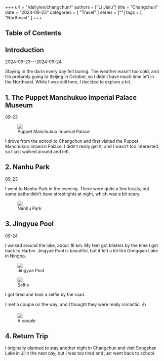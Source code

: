 +++
url = "/daily/en/changchun/"
authors = ["Li Jialu"]
title = "Changchun"
date = "2024-09-23"
categories = [
    "Travel"
]
series = [""]
tags = [
    "Northeast"
]
+++
<!DOCTYPE html>
<html lang="en">
<head>
    <meta charset="UTF-8">
    <meta name="viewport" content="width=device-width, initial-scale=1.0">
    <link rel="stylesheet" href="/assets/css/styles.css">
    <script src="/assets/js/toc.js"></script>    
</head>
<body>
    <article>
        <nav>
            <h2>Table of Contents</h2>
            <ul id="toc">
                <!-- Table of contents will be dynamically generated here -->
            </ul>
        </nav>
        <section>
            <h2>Introduction</h2>
            <p>2024-09-23---2024-09-24</p>
            <p>Staying in the dorm every day felt boring. The weather wasn’t too cold, and I’m probably going to Beijing in October, so I didn’t have much time left in the Northeast. While I was still here, I decided to explore a bit.</p>
        </section>
        <section>
            <h2>1. The Puppet Manchukuo Imperial Palace Museum</h2>
            <p>09-23 <i class="fas fa-cloud"></i></p>
            <div class="container">
                <div class="image">
                    <figure>
                        <a data-fancybox="gallery" href="/images/daily-travel/changchun1.jpg">
    <img src="/images/daily-travel/changchun1.jpg" loading="lazy">
</a>
                        <figcaption>Puppet Manchukuo Imperial Palace</figcaption>
                    </figure>
                </div>
                <div class="text">
                    <p>I drove from the school to Changchun and first visited the Puppet Manchukuo Imperial Palace. I didn’t really get it, and I wasn’t too interested, so I just walked around and left.</p>
                </div>
            </div>
        </section>
        <section>
            <h2>2. Nanhu Park</h2>
            <p>09-23 <i class="fas fa-cloud"></i></p>
            <p>I went to Nanhu Park in the evening. There were quite a few locals, but some paths didn’t have streetlights at night, which was a bit scary.</p>
            <div class="container">
                <div class="image">
                    <figure>
                        <a data-fancybox="gallery" href="/images/daily-travel/changchun2.jpg">
    <img src="/images/daily-travel/changchun2.jpg" loading="lazy">
</a>
                        <figcaption>Nanhu Park</figcaption>
                    </figure>
                </div>
            </div>
        </section>
        <section>
            <h2>3. Jingyue Pool</h2>
            <p>09-24 <i class="fas fa-sun"></i></p>
            <p>I walked around the lake, about 18 km. My feet got blisters by the time I got back to Harbin. Jingyue Pool is beautiful, but it felt a lot like Dongqian Lake in Ningbo.</p>
            <div class="container">
                <div class="image">
                    <figure>
                        <a data-fancybox="gallery" href="/images/daily-travel/changchun3.jpg">
    <img src="/images/daily-travel/changchun3.jpg" loading="lazy">
</a>
                        <figcaption>Jingyue Pool</figcaption>
                    </figure>
                </div>
            </div>
            <div class="container">
                <div class="image">
                    <figure>
                        <a data-fancybox="gallery" href="/images/daily-travel/changchun4.jpg">
    <img src="/images/daily-travel/changchun4.jpg" loading="lazy">
</a>
                        <figcaption>Selfie</figcaption>
                    </figure>
                </div>
                <div class="text">
                    <p>I got tired and took a selfie by the road.</p>
                </div>
            </div>
            <div class="container">
                <div class="text">
                    <p>I met a couple on the way, and I thought they were really romantic. 👍</p>
                </div>
                <div class="image">
                    <figure>
                        <a data-fancybox="gallery" href="/images/daily-travel/changchun5.jpg">
    <img src="/images/daily-travel/changchun5.jpg" loading="lazy">
</a>
                        <figcaption>A couple</figcaption>
                    </figure>
                </div>
            </div>
        </section>
        <section>
            <h2>4. Return Trip</h2>
            <p>I originally planned to stay another night in Changchun and visit Songshan Lake in Jilin the next day, but I was too tired and just went back to school.</p>
        </section>
    </article>
</body>
</html>
